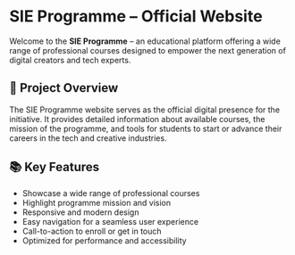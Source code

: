 # SIE Programme – Official Website

Welcome to the **SIE Programme** – an educational platform offering a wide range of professional courses designed to empower the next generation of digital creators and tech experts.

## 🚀 Project Overview

The SIE Programme website serves as the official digital presence for the initiative. It provides detailed information about available courses, the mission of the programme, and tools for students to start or advance their careers in the tech and creative industries.

## 📚 Key Features

- Showcase a wide range of professional courses
- Highlight programme mission and vision
- Responsive and modern design
- Easy navigation for a seamless user experience
- Call-to-action to enroll or get in touch
- Optimized for performance and accessibility
